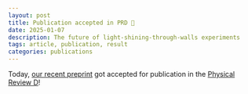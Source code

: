```yaml
---
layout: post
title: Publication accepted in PRD 🎉
date: 2025-01-07
description: The future of light-shining-through-walls experiments
tags: article, publication, result
categories: publications
---
```


Today, [our recent preprint](https://sebhoof.github.io/blog/2024/preprint-hyperlsw) got accepted for publication in the [Physical Review D](https://doi.org/10.1103/PhysRevD.111.015003)!